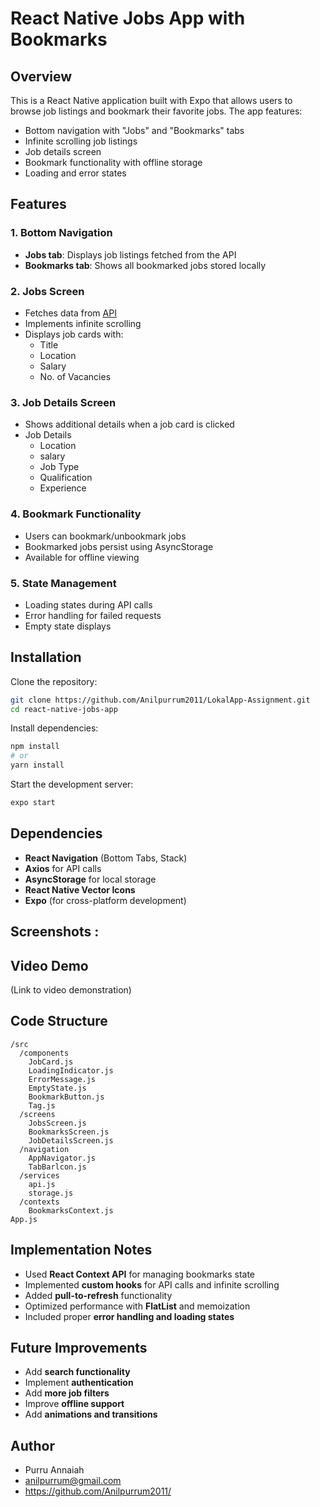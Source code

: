 # React Native Jobs App with Bookmarks

## Overview

This is a React Native application built with Expo that allows users to browse job listings and bookmark their favorite jobs. The app features:

- Bottom navigation with "Jobs" and "Bookmarks" tabs
- Infinite scrolling job listings
- Job details screen
- Bookmark functionality with offline storage
- Loading and error states

## Features

### 1. Bottom Navigation

- **Jobs tab**: Displays job listings fetched from the API
- **Bookmarks tab**: Shows all bookmarked jobs stored locally

### 2. Jobs Screen

- Fetches data from [API](https://testapi.getlokalapp.com/common/jobs?page=1)
- Implements infinite scrolling
- Displays job cards with:
  - Title
  - Location
  - Salary
  - No. of Vacancies

### 3. Job Details Screen

- Shows additional details when a job card is clicked
- Job Details
    - Location
    - salary
    - Job Type
    - Qualification
    - Experience


### 4. Bookmark Functionality

- Users can bookmark/unbookmark jobs
- Bookmarked jobs persist using AsyncStorage
- Available for offline viewing

### 5. State Management

- Loading states during API calls
- Error handling for failed requests
- Empty state displays

## Installation

Clone the repository:

```bash
git clone https://github.com/Anilpurrum2011/LokalApp-Assignment.git
cd react-native-jobs-app
```

Install dependencies:

```bash
npm install
# or
yarn install
```

Start the development server:

```bash
expo start
```

## Dependencies

- **React Navigation** (Bottom Tabs, Stack)
- **Axios** for API calls
- **AsyncStorage** for local storage
- **React Native Vector Icons**
- **Expo** (for cross-platform development)

## Screenshots :

      
## Video Demo

(Link to video demonstration)

## Code Structure

```plaintext
/src
  /components
    JobCard.js
    LoadingIndicator.js
    ErrorMessage.js
    EmptyState.js
    BookmarkButton.js
    Tag.js
  /screens
    JobsScreen.js
    BookmarksScreen.js
    JobDetailsScreen.js
  /navigation
    AppNavigator.js
    TabBarlcon.js
  /services
    api.js
    storage.js
  /contexts
    BookmarksContext.js
App.js
```

## Implementation Notes

- Used **React Context API** for managing bookmarks state
- Implemented **custom hooks** for API calls and infinite scrolling
- Added **pull-to-refresh** functionality
- Optimized performance with **FlatList** and memoization
- Included proper **error handling and loading states**

## Future Improvements

- Add **search functionality**
- Implement **authentication**
- Add **more job filters**
- Improve **offline support**
- Add **animations and transitions**

## Author

- Purru Annaiah
- anilpurrum@gmail.com
- https://github.com/Anilpurrum2011/
